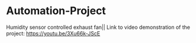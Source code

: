 # Automation-Project
Humidity sensor controlled exhaust fan||
   Link to video demonstration of the project: https://youtu.be/3Xu66k-JScE
